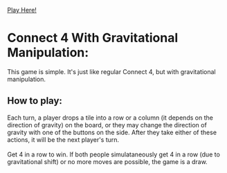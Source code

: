 [Play Here!](https://connect4-gravitational-manipulation.netlify.app/)

# Connect 4 With Gravitational Manipulation:

This game is simple. It's just like regular Connect 4, but with gravitational manipulation. 

## How to play:

Each turn, a player drops a tile into a row or a column (it depends on the direction of gravity) on the board, or they may change the direction of gravity with one of the buttons on the side. After they take either of these actions, it will be the next player's turn.\
\
Get 4 in a row to win. If both people simulataneously get 4 in a row (due to gravitational shift) or no more moves are possible, the game is a draw.